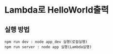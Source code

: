 # Lambda로 HelloWorld출력

## 실행 방법

```
npm run dev : node app_dev 실행(로컬실행)
npm run server : node app 실행(Lambda실행)
```

